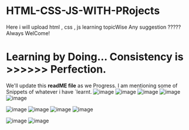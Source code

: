 # HTML-CSS-JS-WITH-PRojects

Here i will upload html , css , js learning topicWise
Any suggestion ????? Always WelCome!
# Learning by Doing... Consistency is >>>>>> Perfection.
We'll update this **readME file** as we Progress.
I am mentioning some of Snippets of whatever i have `learnt.
![image](https://github.com/THENHKHAN/HTML-CSS-JS-WITH-PRojects/assets/92791314/b152e29f-4c26-4f1f-a3ce-efc1c7b6a7a7)
![image](https://github.com/THENHKHAN/HTML-CSS-JS-WITH-PRojects/assets/92791314/becfa51c-999a-445a-8717-2a466c37276c)
![image](https://github.com/THENHKHAN/HTML-CSS-JS-WITH-PRojects/assets/92791314/3a53eb62-87bf-479d-aee4-d7eb2ac98937) 
![image](https://github.com/THENHKHAN/HTML-CSS-JS-WITH-PRojects/assets/92791314/af58ece9-c112-49af-964a-8006b195f5ef)
![image](https://github.com/THENHKHAN/HTML-CSS-JS-WITH-PRojects/assets/92791314/ec2dbafe-9852-4f20-80ec-d014224348d3)


![image](https://github.com/THENHKHAN/HTML-CSS-JS-WITH-PRojects/assets/92791314/c6654f63-c704-4fa2-b1a8-dd62a152cff5)
![image](https://github.com/THENHKHAN/HTML-CSS-JS-WITH-PRojects/assets/92791314/de58f658-8674-4e33-a91b-193d7d0aa314)
![image](https://github.com/THENHKHAN/HTML-CSS-JS-WITH-PRojects/assets/92791314/52da8382-ce94-431c-997e-fe3eaf01f6df)
![image](https://github.com/THENHKHAN/HTML-CSS-JS-WITH-PRojects/assets/92791314/b8aca052-2bcb-4282-8f7a-c05cd84179e9)

![image](https://github.com/THENHKHAN/HTML-CSS-JS-WITH-PRojects/assets/92791314/17b5dab1-d6ac-488d-8391-0d5caee5c7f7)
![image](https://github.com/THENHKHAN/HTML-CSS-JS-WITH-PRojects/assets/92791314/917c1fd8-42ea-4808-ad18-c9b9ef0adf45)
